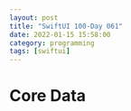 ```yaml
---
layout: post
title: "SwiftUI 100-Day 061"
date: 2022-01-15 15:58:00
category: programming
tags: [swiftui]
---
```


# Core Data




[jekyll]: http://jekyllrb.com
[jekyll-gh]: https://github.com/jekyll/jekyll
[jekyll-help]: https://github.com/jekyll/jekyll-help


